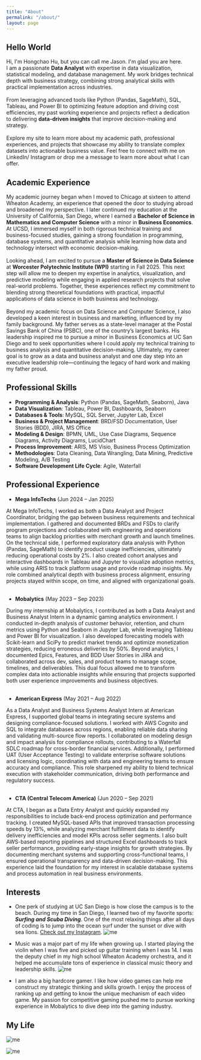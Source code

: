 ```yaml
---
title: "About"
permalink: "/about/"
layout: page
---
```


## Hello World

Hi, I'm Hongchao Hu, but you can call me Jason. I'm glad you are here.  
I am a passionate **Data Analyst** with expertise in data visualization, statistical modeling, and database management. My work bridges technical depth with business strategy, combining strong analytical skills with practical implementation across industries.  <br>
<br>
From leveraging advanced tools like Python (Pandas, SageMath), SQL, Tableau, and Power BI to optimizing feature adoption and driving cost efficiencies, my past working experience and projects reflect a dedication to delivering **data-driven insights** that improve decision-making and strategy.  
<br>
Explore my site to learn more about my academic path, professional experiences, and projects that showcase my ability to translate complex datasets into actionable business value. Feel free to connect with me on LinkedIn/ Instagram or drop me a message to learn more about what I can offer. <br>


## Academic Experience

My academic journey began when I moved to Chicago at sixteen to attend Wheaton Academy, an experience that opened the door to studying abroad and broadened my perspective. I later continued my education at the University of California, San Diego, where I earned a **Bachelor of Science in Mathematics and Computer Science** with a minor in **Business Economics**. At UCSD, I immersed myself in both rigorous technical training and business-focused studies, gaining a strong foundation in programming, database systems, and quantitative analysis while learning how data and technology intersect with economic decision-making. <br>
<br>
Looking ahead, I am excited to pursue a **Master of Science in Data Science** at **Worcester Polytechnic Institute (WPI)** starting in Fall 2025. This next step will allow me to deepen my expertise in analytics, visualization, and predictive modeling while engaging in applied research projects that solve real-world problems. Together, these experiences reflect my commitment to blending strong theoretical foundations with practical, impactful applications of data science in both business and technology. <br>
<br>
Beyond my academic focus on Data Science and Computer Science, I also developed a keen interest in business and marketing, influenced by my family background. My father serves as a state-level manager at the Postal Savings Bank of China (PSBC), one of the country’s largest banks. His leadership inspired me to pursue a minor in Business Economics at UC San Diego and to seek opportunities where I could apply my technical training to business analysis and quantitative decision-making. Ultimately, my career goal is to grow as a data and business analyst and one day step into an executive leadership role—continuing the legacy of hard work and making my father proud. <br>


## Professional Skills

- **Programming & Analysis**: Python (Pandas, SageMath, Seaborn), Java  
- **Data Visualization**: Tableau, Power BI, Dashboards, Seaborn  
- **Databases & Tools**: MySQL, SQL Server, Jupyter Lab, Excel  
- **Business & Project Management**: BRD/FSD Documentation, User Stories (BDD), JIRA, MS Office  
- **Modeling & Design**: BPMN, UML, Use Case Diagrams, Sequence Diagrams, Activity Diagrams, LucidChart  
- **Process Improvement**: ARIS, MS Visio, Business Process Optimization  
- **Methodologies**: Data Cleaning, Data Wrangling, Data Mining, Predictive Modeling, A/B Testing
- **Software Development Life Cycle**: Agile, Waterfall


## Professional Experience

- **Mega InfoTechs** (Jun 2024 – Jan 2025) <br>

At Mega InfoTechs, I worked as both a Data Analyst and Project Coordinator, bridging the gap between business requirements and technical implementation. I gathered and documented BRDs and FSDs to clarify program projections and collaborated with engineering and operations teams to align backlog priorities with merchant growth and launch timelines. On the technical side, I performed exploratory data analysis with Python (Pandas, SageMath) to identify product usage inefficiencies, ultimately reducing operational costs by 2%. I also created cohort analyses and interactive dashboards in Tableau and Jupyter to visualize adoption metrics, while using ARIS to track platform usage and provide roadmap insights. My role combined analytical depth with business process alignment, ensuring projects stayed within scope, on time, and aligned with organizational goals. <br>
<br>

- **Mobalytics** (May 2023 – Sep 2023) <br>

During my internship at Mobalytics, I contributed as both a Data Analyst and Business Analyst Intern in a dynamic gaming analytics environment. I conducted in-depth analysis of customer behavior, retention, and churn metrics using Python and Seaborn in Jupyter Lab, while leveraging Tableau and Power BI for visualization. I also developed forecasting models with Scikit-learn and SciPy to predict market trends and optimize monetization strategies, reducing erroneous deliveries by 50%. Beyond analytics, I documented Epics, Features, and BDD User Stories in JIRA and collaborated across dev, sales, and product teams to manage scope, timelines, and deliverables. This dual focus allowed me to transform complex data into actionable insights while ensuring that projects supported both user experience improvements and business objectives. <br>
<br>

- **American Express** (May 2021 – Aug 2022) <br>

As a Data Analyst and Business Systems Analyst Intern at American Express, I supported global teams in integrating secure systems and designing compliance-focused solutions. I worked with AWS Cognito and SQL to integrate databases across regions, enabling reliable data sharing and validating multi-source flow reports. I collaborated on modeling design and impact analysis for compliance rollouts, contributing to a Waterfall SDLC roadmap for cross-border financial services. Additionally, I performed UAT (User Acceptance Testing) to validate enterprise software solutions and licensing logic, coordinating with data and engineering teams to ensure accuracy and compliance. This role sharpened my ability to blend technical execution with stakeholder communication, driving both performance and regulatory success. <br>
<br>

- **CTA (Central Telecom America)** (Jun 2020 – Sep 2021) <br>

At CTA, I began as a Data Entry Analyst and quickly expanded my responsibilities to include back-end process optimization and performance tracking. I created MySQL-based APIs that improved transaction processing speeds by 13%, while analyzing merchant fulfillment data to identify delivery inefficiencies and model KPIs across seller segments. I also built AWS-based reporting pipelines and structured Excel dashboards to track seller performance, providing early-stage insights for growth strategies. By documenting merchant systems and supporting cross-functional teams, I ensured operational transparency and data-driven decision-making. This experience laid the foundation for my interest in scalable database systems and process automation in real business environments. <br>


## Interests

- One perk of studying at UC San Diego is how close the campus is to the beach. During my time in San Diego, I learned two of my favorite sports: ***Surfing and Scuba Diving***. One of the most relaxing things after all days of coding is to jump into the ocean surf under the sunset or dive with sea lions. [Check out my Instagram](https://instagram.com/hhcjason?igshid=OGQ5ZDc2ODk2ZA==).
  ![me](https://github.com/HongchaoHu/HongchaoHu.github.io/blob/master/assets/Diving.jpg?raw=true)
  
- Music was a major part of my life when growing up. I started playing the violin when I was five and picked up guitar training when I was 14. I was the deputy chief in my high school Wheaton Academy orchestra, and it helped me accumulate tons of experience in classical music theory and leadership skills.
  ![me](https://github.com/HongchaoHu/HongchaoHu.github.io/blob/master/assets/violuin.jpg?raw=true)
  
- I am also a big hardcore gamer. I like how video games can help me construct my strategic thinking and skills growth. I enjoy the process of ranking up and getting to know the unique mechanism of each video game. My passion for competitive gaming pushed me to pursue working experience in Mobalytics to dive deep into the gaming industry.

## My Life

![me](https://github.com/HongchaoHu/HongchaoHu.github.io/blob/master/assets/wo.jpg?raw=true) 

![me](https://github.com/HongchaoHu/HongchaoHu.github.io/blob/master/assets/surf.jpg?raw=true)
